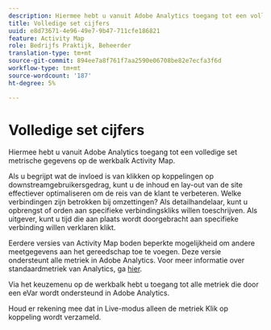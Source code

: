 ```yaml
---
description: Hiermee hebt u vanuit Adobe Analytics toegang tot een volledige set metrische gegevens op de werkbalk Activity Map.
title: Volledige set cijfers
uuid: e8d73671-4e96-49e7-9b47-711cfe186821
feature: Activity Map
role: Bedrijfs Praktijk, Beheerder
translation-type: tm+mt
source-git-commit: 894ee7a8f761f7aa2590e06708be82e7ecfa3f6d
workflow-type: tm+mt
source-wordcount: '187'
ht-degree: 5%

---
```



# Volledige set cijfers

Hiermee hebt u vanuit Adobe Analytics toegang tot een volledige set metrische gegevens op de werkbalk Activity Map.

Als u begrijpt wat de invloed is van klikken op koppelingen op downstreamgebruikersgedrag, kunt u de inhoud en lay-out van de site effectiever optimaliseren om de reis van de klant te verbeteren. Welke verbindingen zijn betrokken bij omzettingen? Als detailhandelaar, kunt u opbrengst of orden aan specifieke verbindingskliks willen toeschrijven. Als uitgever, kunt u tijd die aan plaats wordt doorgebracht aan specifieke verbinding willen verklaren klikt.

Eerdere versies van Activity Map boden beperkte mogelijkheid om andere meetgegevens aan het gereedschap toe te voegen. Deze versie ondersteunt alle metriek in Adobe Analytics. Voor meer informatie over standaardmetriek van Analytics, ga [hier](https://docs.adobe.com/content/help/en/analytics/components/variables/metrics/metricslist.html).

Via het keuzemenu op de werkbalk hebt u toegang tot alle metriek die door een eVar wordt ondersteund in Adobe Analytics.

Houd er rekening mee dat in Live-modus alleen de metriek Klik op koppeling wordt verzameld.
